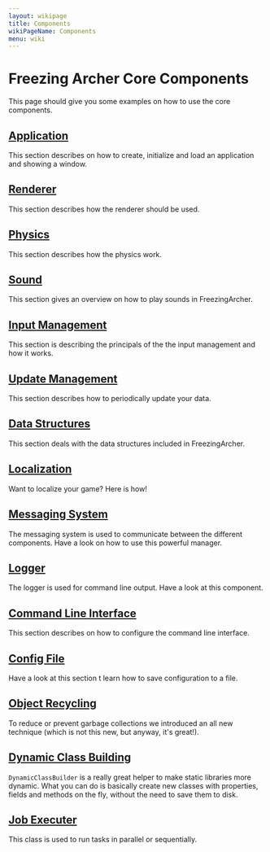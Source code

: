 ```yaml
---
layout: wikipage
title: Components
wikiPageName: Components
menu: wiki
---
```


# Freezing Archer Core Components
This page should give you some examples on how to use the core components.

## [Application](Application)

This section describes on how to create, initialize and load an application and showing a window.

## [Renderer](Renderer)

This section describes how the renderer should be used.

## [Physics](Physics)

This section describes how the physics work.

## [Sound](Sound)

This section gives an overview on how to play sounds in FreezingArcher.

## [Input Management](Input-Management)

This section is describing the principals of the the input management and how it works.

## [Update Management](Update-Management)

This section describes how to periodically update your data.

## [Data Structures](Data-Structures)

This section deals with the data structures included in FreezingArcher.

## [Localization](Localization)

Want to localize your game? Here is how!

## [Messaging System](Messaging-System)

The messaging system is used to communicate between the different components. Have a look on how to use this powerful
manager.

## [Logger](Logger)

The logger is used for command line output. Have a look at this component.

## [Command Line Interface](Command-Line-Interface)

This section describes on how to configure the command line interface.

## [Config File](Config-File)

Have a look at this section t learn how to save configuration to a file.

## [Object Recycling](Object-recycling-and-fast-comparisons)

To reduce or prevent garbage collections we introduced an all new technique (which is not this new, but anyway,
it's great!).

## [Dynamic Class Building](Dynamic-Class-Builder)

`DynamicClassBuilder` is a really great helper to make static libraries more dynamic.
What you can do is basically create new classes with properties, fields and methods on the fly, without the need to save
them to disk.

## [Job Executer](Job-Executer)

This class is used to run tasks in parallel or sequentially.

